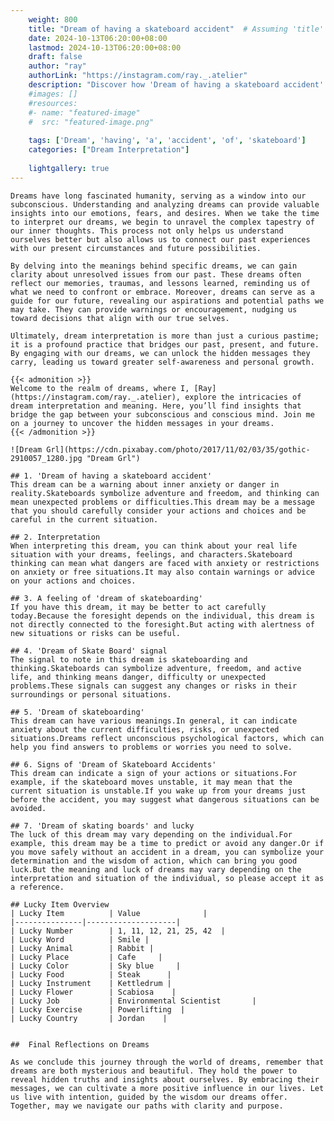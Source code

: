 ```yaml
---
    weight: 800
    title: "Dream of having a skateboard accident"  # Assuming 'title' column exists
    date: 2024-10-13T06:20:00+08:00
    lastmod: 2024-10-13T06:20:00+08:00
    draft: false
    author: "ray"
    authorLink: "https://instagram.com/ray._.atelier"
    description: "Discover how 'Dream of having a skateboard accident' can interpret your future and uncover its significant meanings in your life."
    #images: []
    #resources:
    #- name: "featured-image"
    #  src: "featured-image.png"
    
    tags: ['Dream', 'having', 'a', 'accident', 'of', 'skateboard']
    categories: ["Dream Interpretation"]
    
    lightgallery: true
---
```

    
    Dreams have long fascinated humanity, serving as a window into our subconscious. Understanding and analyzing dreams can provide valuable insights into our emotions, fears, and desires. When we take the time to interpret our dreams, we begin to unravel the complex tapestry of our inner thoughts. This process not only helps us understand ourselves better but also allows us to connect our past experiences with our present circumstances and future possibilities.
    
    By delving into the meanings behind specific dreams, we can gain clarity about unresolved issues from our past. These dreams often reflect our memories, traumas, and lessons learned, reminding us of what we need to confront or embrace. Moreover, dreams can serve as a guide for our future, revealing our aspirations and potential paths we may take. They can provide warnings or encouragement, nudging us toward decisions that align with our true selves.
    
    Ultimately, dream interpretation is more than just a curious pastime; it is a profound practice that bridges our past, present, and future. By engaging with our dreams, we can unlock the hidden messages they carry, leading us toward greater self-awareness and personal growth.
    
    {{< admonition >}}
    Welcome to the realm of dreams, where I, [Ray](https://instagram.com/ray._.atelier), explore the intricacies of dream interpretation and meaning. Here, you’ll find insights that bridge the gap between your subconscious and conscious mind. Join me on a journey to uncover the hidden messages in your dreams.
    {{< /admonition >}}
    
    ![Dream Grl](https://cdn.pixabay.com/photo/2017/11/02/03/35/gothic-2910057_1280.jpg "Dream Grl")
    
    ## 1. 'Dream of having a skateboard accident'
    This dream can be a warning about inner anxiety or danger in reality.Skateboards symbolize adventure and freedom, and thinking can mean unexpected problems or difficulties.This dream may be a message that you should carefully consider your actions and choices and be careful in the current situation.
    
    ## 2. Interpretation
    When interpreting this dream, you can think about your real life situation with your dreams, feelings, and characters.Skateboard thinking can mean what dangers are faced with anxiety or restrictions on anxiety or free situations.It may also contain warnings or advice on your actions and choices.
    
    ## 3. A feeling of 'dream of skateboarding'
    If you have this dream, it may be better to act carefully today.Because the foresight depends on the individual, this dream is not directly connected to the foresight.But acting with alertness of new situations or risks can be useful.
    
    ## 4. 'Dream of Skate Board' signal
    The signal to note in this dream is skateboarding and thinking.Skateboards can symbolize adventure, freedom, and active life, and thinking means danger, difficulty or unexpected problems.These signals can suggest any changes or risks in their surroundings or personal situations.
    
    ## 5. 'Dream of skateboarding'
    This dream can have various meanings.In general, it can indicate anxiety about the current difficulties, risks, or unexpected situations.Dreams reflect unconscious psychological factors, which can help you find answers to problems or worries you need to solve.
    
    ## 6. Signs of 'Dream of Skateboard Accidents'
    This dream can indicate a sign of your actions or situations.For example, if the skateboard moves unstable, it may mean that the current situation is unstable.If you wake up from your dreams just before the accident, you may suggest what dangerous situations can be avoided.
    
    ## 7. 'Dream of skating boards' and lucky
    The luck of this dream may vary depending on the individual.For example, this dream may be a time to predict or avoid any danger.Or if you move safely without an accident in a dream, you can symbolize your determination and the wisdom of action, which can bring you good luck.But the meaning and luck of dreams may vary depending on the interpretation and situation of the individual, so please accept it as a reference.
    
    ## Lucky Item Overview
    | Lucky Item          | Value              |
    |---------------|--------------------|
    | Lucky Number        | 1, 11, 12, 21, 25, 42  |
    | Lucky Word          | Smile |
    | Lucky Animal        | Rabbit |
    | Lucky Place         | Cafe     |
    | Lucky Color         | Sky blue     |
    | Lucky Food          | Steak      |
    | Lucky Instrument    | Kettledrum |
    | Lucky Flower        | Scabiosa    |
    | Lucky Job           | Environmental Scientist       |
    | Lucky Exercise      | Powerlifting  |
    | Lucky Country       | Jordan    |
    
    
    ##  Final Reflections on Dreams
    
    As we conclude this journey through the world of dreams, remember that dreams are both mysterious and beautiful. They hold the power to reveal hidden truths and insights about ourselves. By embracing their messages, we can cultivate a more positive influence in our lives. Let us live with intention, guided by the wisdom our dreams offer. Together, may we navigate our paths with clarity and purpose.
    